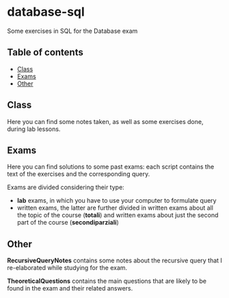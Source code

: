 # database-sql
Some exercises in SQL for the Database exam

## Table of contents
* [Class](#Class)
* [Exams](#Exams)
* [Other](#Other)

## Class 

Here you can find some notes taken, as well as some exercises done, during lab lessons. 

## Exams

Here you can find solutions to some past exams: each script contains the text of the exercises and the corresponding query. 

Exams are divided considering their type:
* **lab** exams, in which you have to use your computer to formulate query
* written exams, the latter are further divided in written exams about all the topic of the course (**totali**) and written exams about just the second part of the course (**secondiparziali**)

## Other

**RecursiveQueryNotes** contains some notes about the recursive query that I re-elaborated while studying for the exam.

**TheoreticalQuestions** contains the main questions that are likely to be found in the exam and their related answers. 
